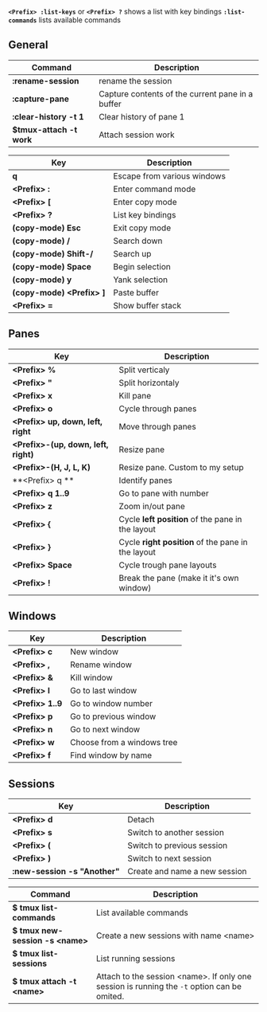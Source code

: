**`<Prefix> :list-keys`** or **`<Prefix> ?`** shows a list with key bindings
**`:list-commands`** lists available commands



## General
Command                       | Description
------------------------------|------------
**:rename-session**           | rename the session
**:capture-pane**             | Capture contents of the current pane in a buffer
**:clear-history -t 1**       | Clear history of pane 1
**$tmux-attach -t work**      | Attach session work


Key                                 | Description
------------------------------------|------------
**q**                               | Escape from various windows
**&lt;Prefix&gt; :**                | Enter command mode
**&lt;Prefix&gt; [**                | Enter copy mode
**&lt;Prefix&gt; ?**                | List key bindings
**(copy-mode) Esc**                 | Exit copy mode
**(copy-mode) /**                   | Search down
**(copy-mode) Shift-/**             | Search up
**(copy-mode) Space**               | Begin selection
**(copy-mode) y**                   | Yank selection
**(copy-mode) &lt;Prefix&gt; ]**    | Paste buffer
**&lt;Prefix&gt; =**                | Show buffer stack


## Panes

Key                                         | Description
--------------------------------------------|------------
**&lt;Prefix&gt; %**                        | Split verticaly
**&lt;Prefix&gt; "**                        | Split horizontaly
**&lt;Prefix&gt; x**                        | Kill pane
**&lt;Prefix&gt; o**                        | Cycle through panes
**&lt;Prefix&gt; up, down, left, right**    | Move through panes
**&lt;Prefix&gt;-(up, down, left, right)**  | Resize pane
**&lt;Prefix&gt;-(H, J, L, K)**             | Resize pane. Custom to my setup
**&lt;Prefix&gt; q **                       | Identify panes
**&lt;Prefix&gt; q 1..9**                   | Go to pane with number
**&lt;Prefix&gt; z**                        | Zoom in/out pane
**&lt;Prefix&gt; {**                        | Cycle **left position** of the pane in the layout
**&lt;Prefix&gt; }**                        | Cycle **right position** of the pane in the layout
**&lt;Prefix&gt; Space**                    | Cycle trough pane layouts
**&lt;Prefix&gt; !**                        | Break the pane (make it it's own window)




## Windows

Key           | Description
--------------|------------
**&lt;Prefix&gt; c**    | New window
**&lt;Prefix&gt; ,**    | Rename window
**&lt;Prefix&gt; &**    | Kill window
**&lt;Prefix&gt; l**   | Go to last window
**&lt;Prefix&gt; 1..9** | Go to window number
**&lt;Prefix&gt; p**    | Go to previous window
**&lt;Prefix&gt; n**    | Go to next window
**&lt;Prefix&gt; w**    | Choose from a windows tree
**&lt;Prefix&gt; f**    | Find window by name



## Sessions

Key                           | Description
------------------------------|------------
**&lt;Prefix&gt; d**          | Detach
**&lt;Prefix&gt; s**          | Switch to another session
**&lt;Prefix&gt; (**          | Switch to previous session
**&lt;Prefix&gt; )**          | Switch to next session
**:new-session -s "Another"** | Create and name a new session

Command                                 | Description
----------------------------------------|------------
**$ tmux list-commands**                | List available commands
**$ tmux new-session -s &lt;name&gt;**  | Create a new sessions with name &lt;name&gt;
**$ tmux list-sessions**                | List running sessions
**$ tmux attach -t &lt;name&gt;**       | Attach to the session &lt;name&gt;. If only one session is running the `-t` option can be omited.


